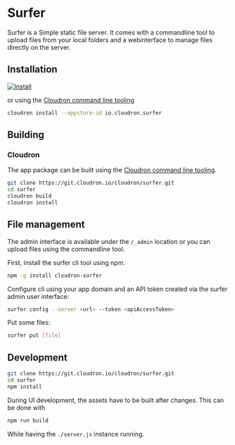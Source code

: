 # Surfer

Surfer is a Simple static file server.
It comes with a commandline tool to upload files from your local folders and a webinterface to manage files directly on the server.

## Installation

[![Install](https://cloudron.io/img/button32.png)](https://cloudron.io/button.html?app=io.cloudron.surfer)

or using the [Cloudron command line tooling](https://docs.cloudron.io/packaging/cli/)

```bash
cloudron install --appstore-id io.cloudron.surfer
```

## Building

### Cloudron

The app package can be built using the [Cloudron command line tooling](https://docs.cloudron.io/packaging/cli/).

```bash
git clone https://git.cloudron.io/cloudron/surfer.git
cd surfer
cloudron build
cloudron install
```

## File management

The admin interface is available under the `/_admin` location or you can upload files using the commandline tool.

First, install the surfer cli tool using npm.

```bash
npm -g install cloudron-surfer
```

Configure cli using your app domain and an API token created via the surfer admin user interface:

```bash
surfer config --server <url> --token <apiAccessToken>
```

Put some files:

```bash
surfer put [file]
```

## Development

```bash
git clone https://git.cloudron.io/cloudron/surfer.git
cd surfer
npm install
```

During UI development, the assets have to be built after changes. This can be done with

```bash
npm run build
```

While having the `./server.js` instance running.
